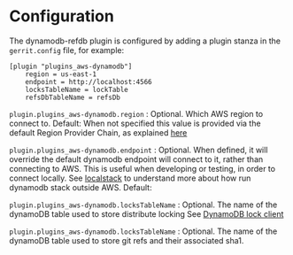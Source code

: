 Configuration
=========================

The dynamodb-refdb plugin is configured by adding a plugin stanza in the
`gerrit.config` file, for example:

```text
[plugin "plugins_aws-dynamodb"]
    region = us-east-1
    endpoint = http://localhost:4566
    locksTableName = lockTable
    refsDbTableName = refsDb
```

`plugin.plugins_aws-dynamodb.region`
:   Optional. Which AWS region to connect to.
Default: When not specified this value is provided via the default Region
Provider Chain, as explained [here](https://docs.aws.amazon.com/sdk-for-java/v1/developer-guide/credentials.html)

`plugin.plugins_aws-dynamodb.endpoint`
:   Optional. When defined, it will override the default dynamodb endpoint
will connect to it, rather than connecting to AWS. This is useful when
developing or testing, in order to connect locally.
See [localstack](https://github.com/localstack/localstack) to understand
more about how run dynamodb stack outside AWS.
Default: <empty>

`plugin.plugins_aws-dynamodb.locksTableName`
:   Optional. The name of the dynamoDB table used to store distribute locking
See [DynamoDB lock client](https://github.com/awslabs/amazon-dynamodb-lock-client)

`plugin.plugins_aws-dynamodb.locksTableName`
:   Optional. The name of the dynamoDB table used to store git refs and their
associated sha1.


